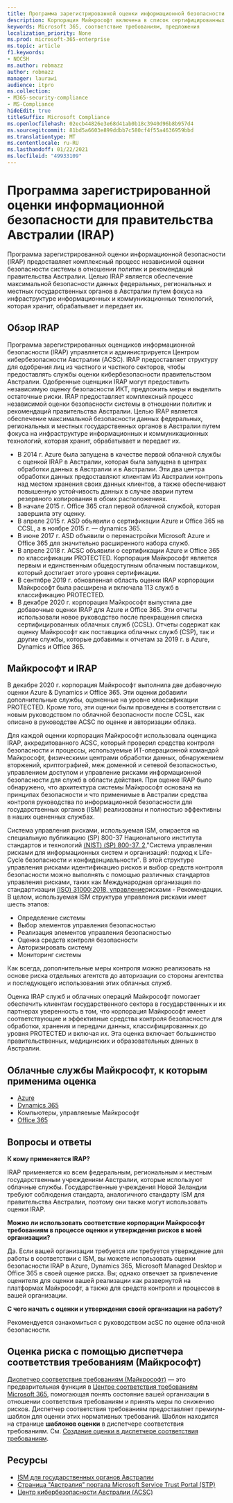 ```yaml
---
title: Программа зарегистрированной оценки информационной безопасности для правительства Австралии (IRAP)
description: Корпорация Майкрософт включена в список сертифицированных облачных служб Австралии для неклассифицированных маркеров ограничения распространения (DLM) и ЗАЩИЩЕННЫХ данных на основе оценки и сертификации IRAP в Центре кибербезопасности Австралии (ACSC).
keywords: Microsoft 365, соответствие требованиям, предложения
localization_priority: None
ms.prod: microsoft-365-enterprise
ms.topic: article
f1.keywords:
- NOCSH
ms.author: robmazz
author: robmazz
manager: laurawi
audience: itpro
ms.collection:
- M365-security-compliance
- MS-Compliance
hideEdit: true
titleSuffix: Microsoft Compliance
ms.openlocfilehash: 02ecb44826e3e68d41ab0b18c3940d96b8b957d4
ms.sourcegitcommit: 81bd5a6603e899ddbb7c580cf4f55a4636959bbd
ms.translationtype: MT
ms.contentlocale: ru-RU
ms.lasthandoff: 01/22/2021
ms.locfileid: "49933109"
---
```

# <a name="australian-government-information-security-registered-assessor-program-irap"></a>Программа зарегистрированной оценки информационной безопасности для правительства Австралии (IRAP)

Программа зарегистрированной оценки информационной безопасности (IRAP) предоставляет комплексный процесс независимой оценки безопасности системы в отношении политик и рекомендаций правительства Австралии. Целью IRAP является обеспечение максимальной безопасности данных федеральных, региональных и местных государственных органов в Австралии путем фокуса на инфраструктуре информационных и коммуникационных технологий, которая хранит, обрабатывает и передает их.

## <a name="irap-overview"></a>Обзор IRAP

Программа зарегистрированных оценщиков информационной безопасности (IRAP) управляется и администрируется Центром кибербезопасности Австралии (ACSC). IRAP предоставляет структуру для одобрения лиц из частного и частного секторов, чтобы предоставлять службы оценки кибербезопасности правительством Австралии. Одобренные оценщики IRAP могут предоставить независимую оценку безопасности ИКТ, предложить меры и выделить остаточные риски. IRAP предоставляет комплексный процесс независимой оценки безопасности системы в отношении политик и рекомендаций правительства Австралии. Целью IRAP является обеспечение максимальной безопасности данных федеральных, региональных и местных государственных органов в Австралии путем фокуса на инфраструктуре информационных и коммуникационных технологий, которая хранит, обрабатывает и передает их.

- В 2014 г. Azure была запущена в качестве первой облачной службы с оценкой IRAP в Австралии, которая была запущена в центрах обработки данных в Австралии и в Австралии. Эти два центра обработки данных предоставляют клиентам Из Австралии контроль над местом хранения своих данных клиентов, а также обеспечивают повышенную устойчивость данных в случае аварии путем резервного копирования в обоих расположениях.
- В начале 2015 г. Office 365 стал первой облачной службой, которая завершила эту оценку.
- В апреле 2015 г. ASD объявили о сертификации Azure и Office 365 на CCSL, а в ноябре 2015 г. — dynamics 365.
- В июне 2017 г. ASD объявили о перенастройки Microsoft Azure и Office 365 для значительно расширенного набора служб.
- В апреле 2018 г. ACSC объявили о сертификации Azure и Office 365 по классификации PROTECTED. Корпорация Майкрософт является первым и единственным общедоступным облачным поставщиком, который достигает этого уровня сертификации.
- В сентябре 2019 г. обновленная область оценки IRAP корпорации Майкрософт была расширена и включала 113 служб в классификацию PROTECTED.
- В декабре 2020 г. корпорация Майкрософт выпустила две добавочные оценки IRAP для Azure и Office 365. Эти отчеты использовали новое руководство после прекращения списка сертифицированных облачных служб (CCSL). Отчеты содержат как оценку Майкрософт как поставщика облачных служб (CSP), так и другие службы, которые добавимы к отчетам за 2019 г. в Azure, Dynamics и Office 365.

## <a name="microsoft-and-irap"></a>Майкрософт и IRAP

В декабре 2020 г. корпорация Майкрософт выполнила две добавочную оценки Azure & Dynamics и Office 365. Эти оценки добавили дополнительные службы, оцененные на уровне классификации PROTECTED. Кроме того, эти оценки были проведены в соответствии с новым руководством по [](https://www.cyber.gov.au/acsc/government/cloud-security-guidance) облачной безопасности после CCSL, как описано в руководстве ACSC по оценке и авторизации облака.

Для каждой оценки корпорация Майкрософт использовала оценщика IRAP, аккредитованного ACSC, который проверил средства контроля безопасности и процессы, используемые ИТ-операционной командой Майкрософт, физическими центрами обработки данных, обнаружением вторжений, криптографией, меж доменной и сетевой безопасностью, управлением доступом и управление рисками информационной безопасности для служб в области действия. При оценке IRAP было обнаружено, что архитектура системы Майкрософт основана на принципах безопасности и что применимые в Австралии средства контроля руководства по информационной безопасности для государственных органов (ISM) реализованы и полностью эффективны в наших оцененных службах.

Система управления рисками, используемая ISM, опирается на специальную публикацию (SP) 800-37 Национального института стандартов и технологий [(NIST) (SP) 800-37. 2,](https://csrc.nist.gov/publications/detail/sp/800-37/rev-2/final)"Система управления рисками для информационных систем и организаций: подход к Life-Cycle безопасности и конфиденциальности". В этой структуре управления рисками идентификацию рисков и выбор средств контроля безопасности можно выполнять с помощью различных стандартов управления рисками, таких как Международная организация по стандартизации [(ISO) 31000:2018, управление](https://www.iso.org/standard/65694.html)рисками - Рекомендации. В целом, используемая ISM структура управления рисками имеет шесть этапов:

- Определение системы
- Выбор элементов управления безопасностью
- Реализация элементов управления безопасностью
- Оценка средств контроля безопасности
- Авторизировать систему
- Мониторинг системы

Как всегда, дополнительные меры контроля можно реализовать на основе риска отдельных агентств до авторизации со стороны агентства и последующего использования этих облачных служб.

Оценка IRAP служб и облачных операций Майкрософт помогает обеспечить клиентам государственного сектора в государственных и их партнерах уверенность в том, что корпорация Майкрософт имеет соответствующие и эффективные средства контроля безопасности для обработки, хранения и передачи данных, классифицированных до уровня PROTECTED и включая их. Эта оценка включает большинство правительственных, медицинских и образовательных данных в Австралии.

## <a name="microsoft-in-scope-cloud-services"></a>Облачные службы Майкрософт, к которым применима оценка

- [Azure](https://aka.ms/AzureCompliance)
- [Dynamics 365](https://aka.ms/d365-compliance-list)
- Компьютеры, управляемые Майкрософт
- [Office 365](https://aka.ms/Office365ComplianceOfferings)

## <a name="frequently-asked-questions"></a>Вопросы и ответы

**К кому применяется IRAP?**

IRAP применяется ко всем федеральным, региональным и местным государственным учреждениям Австралии, которые используют облачные службы. Государственные учреждения Новой Зеландии требуют соблюдения стандарта, аналогичного стандарту ISM для правительства Австралии, поэтому они также могут использовать оценки IRAP.

**Можно ли использовать соответствие корпорации Майкрософт требованиям в процессе оценки и утверждения рисков в моей организации?**

Да. Если вашей организации требуется или требуется утверждение для работы в соответствии с ISM, вы можете использовать оценки безопасности IRAP в Azure, Dynamics 365, Microsoft Managed Desktop и Office 365 в своей оценке риска. Вы; однако отвечает за привлечение оценителя для оценки вашей реализации как развернутой на платформах Майкрософт, а также для средств контроля и процессов в вашей организации.

**С чего начать с оценки и утверждения своей организации на работу?**

Рекомендуется ознакомиться с руководством [](https://www.cyber.gov.au/acsc/government/cloud-security-guidance) acSC по оценке облачной безопасности.

## <a name="use-microsoft-compliance-manager-to-assess-your-risk"></a>Оценка риска с помощью диспетчера соответствия требованиям (Майкрософт)

[Диспетчер соответствия требованиям (Майкрософт)](https://docs.microsoft.com/microsoft-365/compliance/compliance-manager) — это предварительная функция в [Центре соответствия требованиям Microsoft 365](https://docs.microsoft.com/microsoft-365/compliance/microsoft-365-compliance-center), помогающая понять состояние вашей организации в отношении соответствия требованиям и принять меры по снижению рисков. Диспетчер соответствия требованиям предоставляет премиум-шаблон для оценки этих нормативных требований. Шаблон находится на странице **шаблонов оценки** в диспетчере соответствия требованиям. См. [Создание оценки в диспетчере соответствия требованиям](https://docs.microsoft.com/microsoft-365/compliance/compliance-manager-assessments).

## <a name="resources"></a>Ресурсы

- [ISM для государственных органов Австралии](https://acsc.gov.au/infosec/ism/index.htm)
- [Страница "Австралия" портала Microsoft Service Trust Portal (STP)](https://aka.ms/au-irap)
- [Центр кибербезопасности Австралии (ACSC)](https://www.cyber.gov.au)
